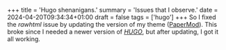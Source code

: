 +++
title = 'Hugo shenanigans.'
summary = 'Issues that I observe.'
date = 2024-04-20T09:34:34+01:00
draft = false
tags = ['hugo']
+++
So I fixed the *rawhtml*  issue by updating the version of my theme ([PaperMod](https://github.com/adityatelange/hugo-PaperMod)).
This broke since I needed a newer version of [*HUGO*](https://gohugo.io/), but after updating, I got it all working.
